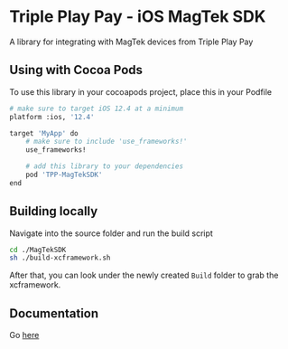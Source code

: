 # Triple Play Pay - iOS MagTek SDK

A library for integrating with MagTek devices from Triple Play Pay

## Using with Cocoa Pods
To use this library in your cocoapods project, place this in your Podfile
```sh
# make sure to target iOS 12.4 at a minimum
platform :ios, '12.4'

target 'MyApp' do
    # make sure to include 'use_frameworks!'
    use_frameworks!

    # add this library to your dependencies
    pod 'TPP-MagTekSDK'
end
```

## Building locally
Navigate into the source folder and run the build script
```sh
cd ./MagTekSDK
sh ./build-xcframework.sh
```
After that, you can look under the newly created `Build` folder to grab the xcframework.

## Documentation
Go [here](Docs/magtek-card-reader.md)
